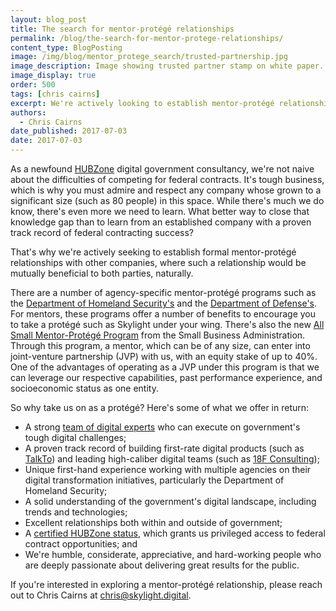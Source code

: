 ```yaml
---
layout: blog_post
title: The search for mentor-protégé relationships
permalink: /blog/the-search-for-mentor-protege-relationships/
content_type: BlogPosting
image: /img/blog/mentor_protege_search/trusted-partnership.jpg
image_description: Image showing trusted partner stamp on white paper.
image_display: true
order: 500
tags: [chris cairns]
excerpt: We're actively looking to establish mentor-protégé relationships with companies interested in joint, ongoing pursuit of digital project opportunities.
authors:
  - Chris Cairns
date_published: 2017-07-03
date: 2017-07-03
---
```


As a newfound [HUBZone](/about/#hubzone) digital government consultancy, we're not naive about the difficulties of competing for federal contracts. It's tough business, which is why you must admire and respect any company whose grown to a significant size (such as 80 people) in this space. While there's much we do know, there's even more we need to learn. What better way to close that knowledge gap than to learn from an established company with a proven track record of federal contracting success?

That's why we're actively seeking to establish formal mentor-protégé relationships with other companies, where such a relationship would be mutually beneficial to both parties, naturally.

There are a number of agency-specific mentor-protégé programs such as the <a href="https://www.dhs.gov/mentor-protege-program" target="&#95;blank">Department of Homeland Security's</a> and the <a href="http://www.acq.osd.mil/osbp/sb/programs/mpp/participate.shtml" target="&#95;blank">Department of Defense's</a>. For mentors, these programs offer a number of benefits to encourage you to take a protégé such as Skylight under your wing. There's also the new <a href="https://www.sba.gov/contracting/government-contracting-programs/all-small-mentor-protege-program" target="&#95;blank">All Small Mentor-Protégé Program</a> from the Small Business Administration. Through this program, a mentor, which can be of any size, can enter into joint-venture partnership (JVP) with us, with an equity stake of up to 40%. One of the advantages of operating as a JVP under this program is that we can leverage our respective capabilities, past performance experience, and socioeconomic status as one entity.

So why take us on as a protégé? Here's some of what we offer in return:

- A strong [team of digital experts](/about/#meet-the-team) who can execute on government's tough digital challenges;
- A proven track record of building first-rate digital products (such as [TalkTo](/work/talkto/)) and leading high-caliber digital teams (such as [18F Consulting](/work/18f-consulting/));
- Unique first-hand experience working with multiple agencies on their digital transformation initiatives, particularly the Department of Homeland Security;
- A solid understanding of the government's digital landscape, including trends and technologies;
- Excellent relationships both within and outside of government;
- A [certified HUBZone status](/about/#hubzone), which grants us privileged access to federal contract opportunities; and
- We're humble, considerate, appreciative, and hard-working people who are deeply passionate about delivering great results for the public.

If you're interested in exploring a mentor-protégé relationship, please reach out to Chris Cairns at <a href="mailto:chris@skylight.digital">chris@skylight.digital</a>.
